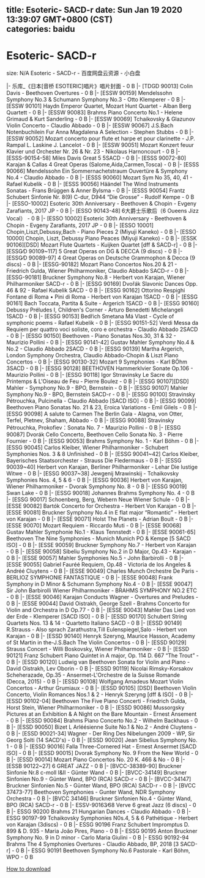 
title: Esoteric- SACD-r
date: Sun Jan 19 2020 13:39:07 GMT+0800 (CST)    
categories: baidu
---

# Esoteric- SACD-r
size: N/A
 Esoteric - SACD-r - 百度网盘云资源 - 小白盘
 
|- 乐库_《日本[音桥 ESOTERIC]唱片》唱片封面 - 0 B
|- [TDGD 90013] Colin Davis - Beethoven Overtures - 0 B
|- [ESSW 90159] Mendelssohn Symphony No.3 & Schumann Symphony No.3 - Otto Klemperer - 0 B
|- [ESSW 90101] Haydn Emperor Quartet, Mozart Hunt Quartet - Alban Berg Quartett - 0 B
|- [ESSW 90083] Brahms Piano Concerto No.1 - Helene Grimaud & Kurt Sanderling - 0 B
|- [ESSW 90069] Tchaikovsky & Glazunov Violin Concerto - Claudio Abbado - 0 B
|- [ESSW 90067] J.S.Bach Notenbuchilein Fur Anna Magdalena A Selection - Stephen Stubbs - 0 B
|- [ESSW 90052] Mozart concerto pour flute et harpe et pour clarinette - J.P. Rampal L. Laskine J. Lancelot - 0 B
|- [ESSW 90051] Mozart Konzert feuur Klavier und Orchester Nr. 26 & Nr. 23 - Nikolaus Harnoncourt - 0 B
|- [ESSS-90154-58] Miles Davis Great 5 5SACD - 0 B
|- [ESSS 90072-80] Karajan & Callas 4 Great Operas (Salome,Aida,Carmen,Tosca) - 0 B
|- [ESSS 90066] Mendelssohn Ein Sommernachetstraum Ouvertüre & Symphony No.4 - Claudio Abbado - 0 B
|- [ESSS 90060] Mozart Sym No 35, 40, 41 - Rafael Kubelik - 0 B
|- [ESSS 90056] Häändel The Wind Instruments Sonatas - Frans Brüggen & Anner Bylsma - 0 B
|- [ESSS 90054] Frantz Schubert Sinfonie Nr. 8(9) C-dur, D944 “Die Grosse” - Rudolf Kempe - 0 B
|- [ESSO-10002] Esoteric 30th Anniversary - Beethoven & Chopin - Evgeny Zarafiants, 2017 JP - 0 B
|- [ESSO 90143-48] 6大爵士乐歌后（6 Oueens Jizz Vocal） - 0 B
|- [ESSO 10002] Esoteric 30th Anniversary - Beethoven & Chopin - Evgeny Zarafiants, 2017 JP - 0 B
|- [ESSO 10001] Chopin,Liszt,Debussy,Bach - Piano Pieces 2 (Miyuji Kaneko) - 0 B
|- [ESSO 10000] Chopin, Liszt, Debussy Piano Peaces (Miyuji Kaneko) - 0 B
|- [ESSK 90106][DSD] Mozart Flute Quartets - Kuijken Quartet [dff & SACD-r] - 0 B
|- [ESSG∕D 90109~117] 5 Great Operas on DG & DECCA (9 discs) - 0 B
|- [ESSG∕D 90089-97] 4 Great Operas on Deutsche Grammophon & Decca (9 discs) - 0 B
|- [ESSG-90182] Mozart Piano Concertos Nos.20 & 21 - Friedrich Gulda, Wiener Philharmoniker, Claudio Abbado SACD-r - 0 B
|- [ESSG-90181] Bruckner Symphony No.8 - Herbert von Karajan, Wiener Philharmoniker SACD-r - 0 B
|- [ESSG 90169] Dvořák Slavonic Dances Opp. 46 & 92 - Rafael Kubelik SACD - 0 B
|- [ESSG 90162] Ottorino Respighi Fontane di Roma • Pini di Roma - Herbert von Karajan 1SACD - 0 B
|- [ESSG 90161] Bach Toccata, Partita & Suite - Argerich 1SACD - 0 B
|- [ESSG 90160] Debussy Préludes I, Children's Corner - Arturo Benedetti Michelangeli 1SACD - 0 B
|- [ESSG 90153] Bedřich Smetana Má Vlast - Cycle of symphonic poems - Rafael Kubelik - 0 B
|- [ESSG 90151-52] Verdi Messa da Requiem per quattro voci soliste, coro e orchestra - Claudio Abbado 2SACD - 0 B
|- [ESSG 90150] Beethoven - Piano Sonatas Nos.30, 31 & 32 -  Maurizio Pollini - 0 B
|- [ESSG 90141-42] Gustav Mahler Symphony No.4 & No.2 - Claudio Abbado 2SACD - 0 B
|- [ESSG 90139] Martha Argerich, London Symphony Orchestra, Claudio Abbado-Chopin & Liszt Piano Concertos - 0 B
|- [ESSG 90130-32] Mozart 9 Symphonies - Karl BÖhm 3SACD - 0 B
|- [ESSG 90128] BEETHOVEN Hammerklvier Sonate Op.106 -  Maurizio Pollini - 0 B
|- [ESSG 90118] Igor Strravinsky Le Sacre du Printemps & L'Oiseau de Feu - Pierre Boulez - 0 B
|- [ESSG 90107][DSD] Mahler - Symphony No.9 - BPO, Bernstein - 0 B
|- [ESSG 90107] Mahler Symphony No.9 - BPO, Bernstein SACD-r - 0 B
|- [ESSG 90100] Stravinsky Pétrouchka, Pulcinella - Claudio Abbado [SACD ISO] - 0 B
|- [ESSG 90099] Beethoven Piano Sonatas No. 21 & 23, Eroica Variations - Emil Gilels - 0 B
|- [ESSG 90098] A salute to Carmen The Berlin Gala - Alagna, von Otter, Terfel, Pletnev, Shaham, Abbado - 0 B
|- [ESSG 90088] Stravinsky Pétrouchka, Prokofiev：Sonata No. 7 - Maurizio Pollini - 0 B
|- [ESSG 90087] Dvorák Cello Concerto, Beethoven Cello Sonata No. 3 - Pierre Fournier - 0 B
|- [ESSG 90053] Brahms Symphony No. 1 - Karl Böhm - 0 B
|- [ESSG 90045] Carlos Kleiber, Wiener Philharmoniker - Schubert Symphonies Nos. 3 & 8 Unfinished - 0 B
|- [ESSG 90041~42] Carlos Kleiber, Bayerisches Staatsorchester - Strauss Die Fledermaus - 0 B
|- [ESSG 90039~40] Herbert von Karajan, Berliner Philharmoniker - Lehar Die lustige Witwe - 0 B
|- [ESSG 90037~38] Jewgenij Mrawinskij - Tchaikovsky Symphonies Nos. 4, 5 & 6 - 0 B
|- [ESSG 90036] Herbert von Karajan, Wiener Philharmoniker - Dvorak Symphony No. 8 - 0 B
|- [ESSG 90019] Swan Lake - 0 B
|- [ESSG 90018] Johannes Brahms Symphony No. 4 - 0 B
|- [ESSG 90017] Schoenberg, Berg, Webern Neue Wiener Schule - 0 B
|- [ESSE 90082] Bartók Concerto for Orchestra - Herbert Von Karajan - 0 B
|- [ESSE 90081] Bruckner Symphony No.4 in E flat major “Romantic” - Herbert von Karajan - 0 B
|- [ESSE 90071] Holst The Planets - Adrian Boult - 0 B
|- [ESSE 90070] Mozart Requiem - Riccardo Muti - 0 B
|- [ESSE 90068] Gustav Mahler Symphonie No.1 - Klaus Tennstedt - 0 B
|- [ESSE 90061-65] Beethoven The Nine Symphonies - Munich Munich PO & Kempe [5 SACD ISO] - 0 B
|- [ESSE 90059] Bruckner Symphony No.7 - Herbert von Karajan - 0 B
|- [ESSE 90058] Sibeliu Symphony No.2 in D Major, Op.43 - Karajan - 0 B
|- [ESSE 90057] Mahler Symphonies No.5 - John Barbirolli - 0 B
|- [ESSE 90055] Gabriel Fauréé Requiem, Op.48 - Victoria de los Angeles & Andréé Cluytens - 0 B
|- [ESSE 90049] Charles Munch Orchestre De Paris - BERLIOZ SYMPHONIE FANTASTIQUE - 0 B
|- [ESSE 90048] Frank Symphony in D Minor & Schumann Symphony No.4 - 0 B
|- [ESSE 90047] Sir John Barbirolli Wiener Philharmoniker - BRAHMS SYMPHONY NO.2 ETC - 0 B
|- [ESSE 90046] Karajan Conducts Wagner - Overtures and Preludes - 0 B
|- [ESSE 90044] David Oistrakh, George Szell - Brahms Concerto for Violin and Orchestra in D Op.77 - 0 B
|- [ESSE 90043] Mahler Das Lied von der Erde - Klemperer [SACD ISO] - 0 B
|- [ESSD 90170] Schubert String Quartets Nos. 13 & 14 - Quartetto Italiano SACD - 0 B
|- [ESSD 90149] R.Strauss - Also sprach Zarathustra,Till Eulenspiegel,Salo - Herbert von Karajan - 0 B
|- [ESSD 90140] Henryk Szeryng, Maurice Hasson, Academy of St Martin in the-J.S.Bach The Violin Concertos - 0 B
|- [ESSD 90129] Strauss Concert - Willi Boskovsky, Wiener Philharmoniker - 0 B
|- [ESSD 90121] Franz Schubert Piano Quintet in A major, Op. 114 D. 667 “The Trout” - 0 B
|- [ESSD 90120] Ludwig van Beethoven Sonata for Violin and Piano - David Oistrakh, Lev Oborin - 0 B
|- [ESSD 90119] Nicolai Rimsky-Korsakov Scheherazade, Op.35 - Ansermet-L'Orchestre de la Suisse Romande (Decca, 2015) - 0 B
|- [ESSD 90108] Wolfgang Amadeus Mozart Violin Concertos - Arthur Grumiaux - 0 B
|- [ESSD 90105] [DSD] Beethoven Violin Concerto, Violin Romances Nos.1 & 2 - Henryk Szeryng [dff & ISO] - 0 B
|- [ESSD 90102-04] Beethoven The Five Piano Concerti - Friedrich Gulda, Horst Stein, Wiener Philharmoniker - 0 B
|- [ESSD 90086] Mussorgsky Pictures at an Exhibition & A Night on the Bare Mountain - Ernest Ansement - 0 B
|- [ESSD 90084] Brahms Piano Concerto No.2 - Wilhelm Backhaus - 0 B
|- [ESSD 90050] Bizet L Arléésienne Suite No.1 & No.2 - André Cluytens - 0 B
|- [ESSD 90021-34] Wagner - Der Ring Des Nibelungen 2009 - WP, Sir Georg Solti (14 SACD's) - 0 B
|- [ESSD 90020] Jean Sibelius Symphony No. 1 - 0 B
|- [ESSD 90016] Falla Three-Cornered Hat - Ernest Ansermet [SACD ISO] - 0 B
|- [ESSD 90015] Dvorak Symphony No. 9 From the New World - 0 B
|- [ESSD 90014] Mozart Piano Concertos No. 20 K. 466 & No - 0 B
|- [ESSB 90122~27] 6 GREAT JAZZ - 0 B
|- [BVCC-38389-90] Bruckner Sinfonie Nr.8 c-moll I&II - Günter Wand - 0 B
|- [BVCC-34149] Bruckner Sinfonien No.9 - Günter Wand, BPO (RCA) SACD-r - 0 B
|- [BVCC-34147] Bruckner Sinfonien No.5 - Günter Wand, BPO (RCA) SACD-r - 0 B
|- [BVCC 37473-77] Beethoven Symphonies - Gunter Wand, NDR Symphony Orchestra - 0 B
|- [BVCC 34146] Bruckner Sinfonien No.4 - Günter Wand, BPO (RCA) SACD-r - 0 B
|- ESSV-90163∕68 Verve 6 great Jazz (6 discs) - 0 B
|- ESSG 90200 Brahms 21 Hungarian Dances - Claudio Abbado - 0 B
|- ESSG 90197-99 Tchaikovsky Symphonies N0s.4, 5 & 6 Pathétique - Herbert von Karajan (3discs) - 0 B
|- ESSG 90196 Franz Schubert Impromptus D. 899 & D. 935 - Maria João Pires, Piano - 0 B
|- ESSG 90195 Anton Bruckner Symphony No. 9 in D minor - Carlo Maria Giulini - 0 B
|- ESSG 90192-94 Brahms The 4 Symphonies Overtures - Claudio Abbado, BP, 2018 [3 SACD-r] - 0 B
|- ESSG 90191 Beethoven Symphony No.6 Pastorale - Karl Böhm, WPO - 0 B

[How to download](https://bpcam.bemobtrk.com/go/2ceec3aa-1ca2-46d6-b9ff-aaa5c184517c?jno=5141)